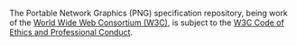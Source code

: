 The Portable Network Graphics (PNG) specification repository, being work of the 
[World Wide Web Consortium (W3C)](https://www.w3.org/), is subject to the 
[W3C Code of Ethics and Professional Conduct](https://www.w3.org/Consortium/cepc/).
